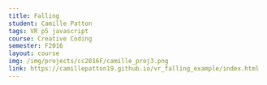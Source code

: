 ```yaml
---
title: Falling
student: Camille Patton
tags: VR p5 javascript
course: Creative Coding
semester: F2016
layout: course
img: /img/projects/cc2016F/camille_proj3.png
link: https://camillepatton19.github.io/vr_falling_example/index.html
---
```

